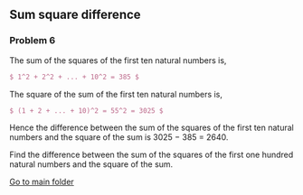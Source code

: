Sum square difference
---------------------
### Problem 6

The sum of the squares of the first ten natural numbers is,  
```tex
$ 1^2 + 2^2 + ... + 10^2 = 385 $  
```
The square of the sum of the first ten natural numbers is,  
```tex
$ (1 + 2 + ... + 10)^2 = 55^2 = 3025 $  
```
Hence the difference between the sum of the squares of the first ten natural numbers and the square of the sum is 3025 − 385 = 2640.  
  
Find the difference between the sum of the squares of the first one hundred natural numbers and the square of the sum.
 
[Go to main folder](../../../ "Go to main folder")
